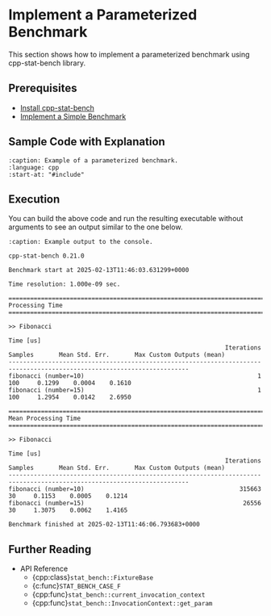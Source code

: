 # Implement a Parameterized Benchmark

This section shows how to implement a parameterized benchmark using cpp-stat-bench library.

## Prerequisites

- [Install cpp-stat-bench](../installation.md)
- [Implement a Simple Benchmark](implement_simple_benchmark.md)

## Sample Code with Explanation

```{literalinclude} ../../../../examples/parameterized_benchmark.cpp
:caption: Example of a parameterized benchmark.
:language: cpp
:start-at: "#include"
```

## Execution

You can build the above code and run the resulting executable without arguments
to see an output similar to the one below.

```{code-block} none
:caption: Example output to the console.

cpp-stat-bench 0.21.0

Benchmark start at 2025-02-13T11:46:03.631299+0000

Time resolution: 1.000e-09 sec.

========================================================================================================================
Processing Time
========================================================================================================================

>> Fibonacci
                                                                                Time [us]
                                                            Iterations Samples       Mean Std. Err.       Max Custom Outputs (mean)
------------------------------------------------------------------------------------------------------------------------
fibonacci (number=10)                                                1     100     0.1299    0.0004    0.1610
fibonacci (number=15)                                                1     100     1.2954    0.0142    2.6950

========================================================================================================================
Mean Processing Time
========================================================================================================================

>> Fibonacci
                                                                                Time [us]
                                                            Iterations Samples       Mean Std. Err.       Max Custom Outputs (mean)
------------------------------------------------------------------------------------------------------------------------
fibonacci (number=10)                                           315663      30     0.1153    0.0005    0.1214
fibonacci (number=15)                                            26556      30     1.3075    0.0062    1.4165

Benchmark finished at 2025-02-13T11:46:06.793683+0000
```

## Further Reading

- API Reference
  - {cpp:class}`stat_bench::FixtureBase`
  - {c:func}`STAT_BENCH_CASE_F`
  - {cpp:func}`stat_bench::current_invocation_context`
  - {cpp:func}`stat_bench::InvocationContext::get_param`
